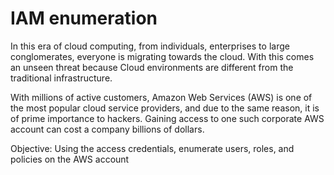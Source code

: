 # IAM enumeration

In this era of cloud computing, from individuals, enterprises to large conglomerates, everyone is migrating towards the cloud. With this comes an unseen threat because Cloud environments are different from the traditional infrastructure.

With millions of active customers, Amazon Web Services (AWS) is one of the most popular cloud service providers, and due to the same reason, it is of prime importance to hackers. Gaining access to one such corporate AWS account can cost a company billions of dollars.

Objective: Using the access credentials, enumerate users, roles, and policies on the AWS account